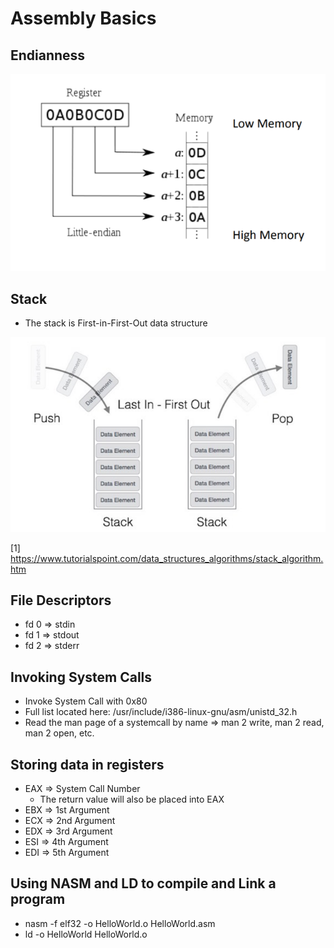 # Assembly Basics

## Endianness
<kbd><img src="https://github.com/billburn/assembly/blob/master/Assembly%20Basics/Images/endianess-01.png" /></kbd>

## Stack
* The stack is First-in-First-Out data structure

<kbd><img src="https://github.com/billburn/assembly/blob/master/Assembly%20Basics/Images/stack-02.png" /></kbd>

[1] https://www.tutorialspoint.com/data_structures_algorithms/stack_algorithm.htm

## File Descriptors
* fd 0 => stdin
* fd 1 => stdout
* fd 2 => stderr

## Invoking System Calls
* Invoke System Call with 0x80
* Full list located here: /usr/include/i386-linux-gnu/asm/unistd_32.h
* Read the man page of a systemcall by name => man 2 write, man 2 read, man 2 open, etc.

## Storing data in registers
* EAX => System Call Number
	* The return value will also be placed into EAX
* EBX => 1st Argument
* ECX => 2nd Argument
* EDX => 3rd Argument
* ESI => 4th Argument
* EDI => 5th Argument

## Using NASM and LD to compile and Link a program
* nasm -f elf32 -o HelloWorld.o HelloWorld.asm
* ld -o HelloWorld HelloWorld.o
